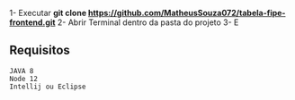 1- Executar <b>git clone https://github.com/MatheusSouza072/tabela-fipe-frontend.git</b>
2- Abrir Terminal dentro da pasta do projeto 
3- E

<h2><b>Requisitos</b></h2>
    
    JAVA 8
    Node 12
    Intellij ou Eclipse
    
    
      
  
  
